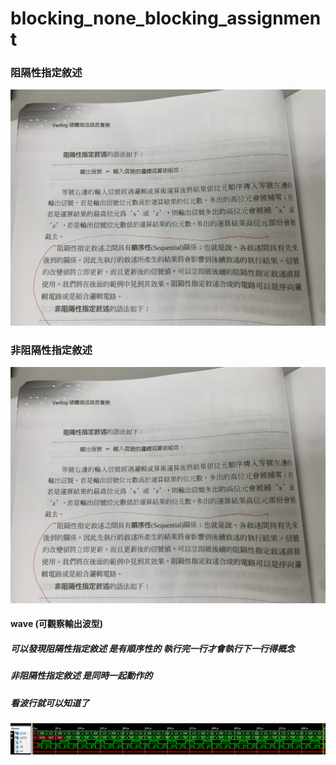 # blocking_none_blocking_assignment

### 阻隔性指定敘述
![img](https://github.com/stevengigi/digital_design__prac/blob/main/blocking_none_blocking_assignment/S__11690005.jpg)</br>

### 非阻隔性指定敘述 ###
![img](https://github.com/stevengigi/digital_design__prac/blob/main/blocking_none_blocking_assignment/S__11690005.jpg)</br>

#### wave (可觀察輸出波型)
##### 可以發現阻隔性指定敘述 是有順序性的 執行完一行才會執行下一行得概念
##### 非阻隔性指定敘述 是同時一起動作的
##### 看波行就可以知道了
![img](https://github.com/stevengigi/digital_design__prac/blob/main/blocking_none_blocking_assignment/block.png)
